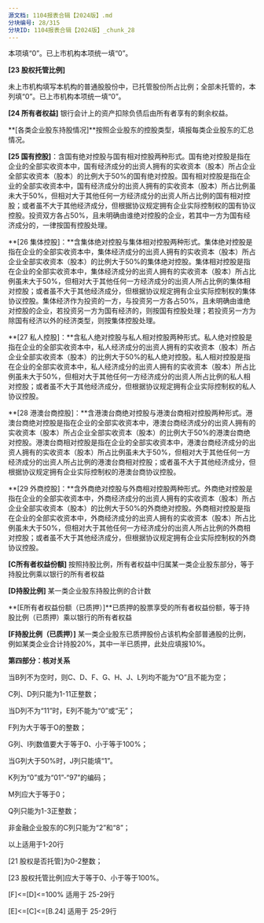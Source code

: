 ```yaml
---
源文档: 1104报表合辑【2024版】.md
分块编号: 28/315
分块ID: 1104报表合辑【2024版】_chunk_28
---
```


本项填“0”。已上市机构本项统一填“0”。

**[23 股权托管比例]**

未上市机构填写本机构的普通股股份中，已托管股份所占比例；全部未托管的，本列填“0”。已上市机构本项统一填“0”。

**[24 所有者权益]** 银行会计上的资产扣除负债后由所有者享有的剩余权益。

**[各类企业股东持股情况]**按照企业股东的控股类型，填报每类企业股东的汇总情况。

**[25 国有控股]**：含国有绝对控股与国有相对控股两种形式。国有绝对控股是指在企业的全部实收资本中，国有经济成分的出资人拥有的实收资本（股本）所占企业全部实收资本（股本）的比例大于50%的国有绝对控股。国有相对控股是指在企业的全部实收资本中，国有经济成分的出资人拥有的实收资本（股本）所占比例虽未大于50%，但相对大于其他任何一方经济成分的出资人所占比例的国有相对控股；或者虽不大于其他经济成分，但根据协议规定拥有企业实际控制权的国有协议控股。投资双方各占50%，且未明确由谁绝对控股的企业，若其中一方为国有经济成分的，一律按国有控股处理。

**[26 集体控股]：**含集体绝对控股与集体相对控股两种形式。集体绝对控股是指在企业的全部实收资本中，集体经济成分的出资人拥有的实收资本（股本）所占企业全部实收资本（股本）的比例大于50%的集体绝对控股。集体相对控股是指在企业的全部实收资本中，集体经济成分的出资人拥有的实收资本（股本）所占比例虽未大于50%，但相对大于其他任何一方经济成分的出资人所占比例的集体相对控股；或者虽不大于其他经济成分，但根据协议规定拥有企业实际控制权的集体协议控股。集体经济作为投资的一方，与投资另一方各占50%，且未明确由谁绝对控股的企业，若投资另一方为国有经济的，则按国有控股处理；若投资另一方为除国有经济以外的经济类型，则按集体控股处理。

**[27 私人控股]：**含私人绝对控股与私人相对控股两种形式。私人绝对控股是指在企业的全部实收资本中，私人经济成分的出资人拥有的实收资本（股本）所占企业全部实收资本（股本）的比例大于50%的私人绝对控股。私人相对控股是指在企业的全部实收资本中，私人经济成分的出资人拥有的实收资本（股本）所占比例虽未大于50%，但相对大于其他任何一方经济成分的出资人所占比例的私人相对控股；或者虽不大于其他经济成分，但根据协议规定拥有企业实际控制权的私人协议控股。

**[28 港澳台商控股]：**含港澳台商绝对控股与港澳台商相对控股两种形式。港澳台商绝对控股是指在企业的全部实收资本中，港澳台商经济成分的出资人拥有的实收资本（股本）所占企业全部实收资本（股本）的比例大于50%的港澳台商绝对控股。港澳台商相对控股是指在企业的全部实收资本中，港澳台商经济成分的出资人拥有的实收资本（股本）所占比例虽未大于50%，但相对大于其他任何一方经济成分的出资人所占比例的港澳台商相对控股；或者虽不大于其他经济成分，但根据协议规定拥有企业实际控制权的港澳台商协议控股。

**[29 外商控股]：**含外商绝对控股与外商相对控股两种形式。外商绝对控股是指在企业的全部实收资本中，外商经济成分的出资人拥有的实收资本（股本）所占企业全部实收资本（股本）的比例大于50%的外商绝对控股。外商相对控股是指在企业的全部实收资本中，外商经济成分的出资人拥有的实收资本（股本）所占比例虽未大于50%，但相对大于其他任何一方经济成分的出资人所占比例的外商相对控股；或者虽不大于其他经济成分，但根据协议规定拥有企业实际控制权的外商协议控股。

**[C所有者权益份额]** 按照持股比例，所有者权益中归属某一类企业股东部分，等于持股比例乘以银行的所有者权益

**[D持股比例]** 某一类企业股东持股比例的合计数

**[E所有者权益份额（已质押）]**已质押的股票享受的所有者权益份额，等于持股比例（已质押）乘以银行的所有者权益

**[F持股比例（已质押）]** 某一类企业股东已质押股份占该机构全部普通股的比例，例如某类企业合计持股20%，其中一半已质押，此处应填报10%。

**第四部分：核对关系**

当B列不为空时，则C、D、F、G、H、J、L列均不能为“O”且不能为空；

C列、D列只能为1-11正整数；

当D列不为“11”时，E列不能为“0”或“无”；

F列为大于等于O的整数；

G列、I列数值要大于等于0、小于等于100%；

当G列大于50%时，J列只能填“1”。

K列为“0”或为“01”-“97”的编码；

M列应大于等于0；

Q列只能为1-3正整数；

非金融企业股东的C列只能为“2”和“8”；

以上适用于1-20行

[21 股权是否托管]为0-2整数；

[23 股权托管比例]应大于等于0、小于等于100%。

[F]<=[D]<=100% 适用于 25-29行

[E]<=[C]<=[B.24] 适用于 25-29行

